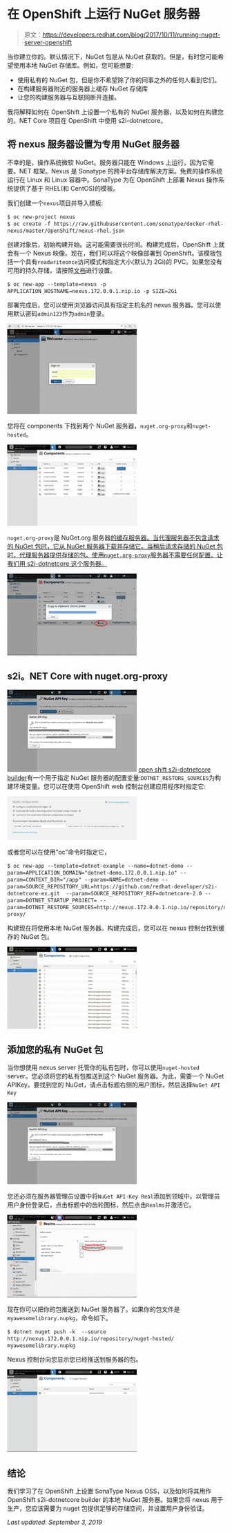 # 在 OpenShift 上运行 NuGet 服务器

> 原文：<https://developers.redhat.com/blog/2017/10/11/running-nuget-server-openshift>

当你建立你的。默认情况下，NuGet 包是从 NuGet 获取的。但是，有时您可能希望使用本地 NuGet 存储库。例如，您可能想要:

*   使用私有的 NuGet 包，但是你不希望除了你的同事之外的任何人看到它们。
*   在构建服务器附近的服务器上缓存 NuGet 存储库
*   让您的构建服务器与互联网断开连接。

我将解释如何在 OpenShift 上设置一个私有的 NuGet 服务器，以及如何在构建您的。NET Core 项目在 OpenShift 中使用 s2i-dotnetcore。

## 将 nexus 服务器设置为专用 NuGet 服务器

不幸的是，操作系统微软 NuGet。服务器只能在 Windows 上运行，因为它需要。NET 框架。Nexus 是 Sonatype 的跨平台存储库解决方案。免费的操作系统运行在 Linux 和 Linux 容器中。SonaType 为在 OpenShift 上部署 Nexus 操作系统提供了基于 RHEL(和 CentOS)的模板。

我们创建一个`nexus`项目并导入模板:

```
$ oc new-project nexus
$ oc create -f https://raw.githubusercontent.com/sonatype/docker-rhel-nexus/master/OpenShift/nexus-rhel.json
```

创建对象后，初始构建开始。这可能需要很长时间。构建完成后，OpenShift 上就会有一个 Nexus 映像。现在，我们可以将这个映像部署到 OpenShift。该模板包括一个具有`readwriteonce`访问模式和指定大小(默认为 2Gi)的 PVC。如果您没有可用的持久存储，请按照[文档](https://docs.openshift.com/container-platform/3.6/install_config/persistent_storage/index.html)进行设置。

```
$ oc new-app --template=nexus -p APPLICATION_HOSTNAME=nexus.172.0.0.1.nip.io -p SIZE=2Gi
```

部署完成后，您可以使用浏览器访问具有指定主机名的 nexus 服务器。您可以使用默认密码`admin123`作为`admin`登录。

![nexus login](img/03e3b1e29bb1082fabc9d32cdbfc5ca5.png)

您将在 components 下找到两个 NuGet 服务器，`nuget.org-proxy`和`nuget-hosted`。

![nexus components](img/2d16e0e3a16663f0436a0e5115d2c383.png)

`nuget.org-proxy`是 NuGet.org 服务器[的缓存服务器。当代理服务器不包含请求的 NuGet 包时，它从 NuGet 服务器下载并存储它。当稍后请求存储的 NuGet 包时，代理服务器提供存储的包。使用`nuget.org-proxy`服务器不需要任何配置。让我们用 s2i-dotnetcore 这个服务器。](https://www.nuget.org/packages)

![copy repository url](img/491c14ac7aa00cbf49a84109a7916254.png)

## s2i。NET Core with nuget.org-proxy

![nuget api key](img/5764ded5f2f86f95bdab0dccdea83c6f.png)
[open shift s2i-dotnetcore builder](https://access.redhat.com/containers/#/registry.access.redhat.com/dotnet/dotnet-20-rhel7)有一个用于指定 NuGet 服务器的配置变量:`DOTNET_RESTORE_SOURCES`为构建环境变量。您可以在使用 OpenShift web 控制台创建应用程序时指定它:

![build environment](img/8c986b70fb7d0ce194f12d16d1e2646e.png)

或者您可以在使用“oc”命令时指定它，

```
$ oc new-app --template=dotnet-example --name=dotnet-demo --param=APPLICATION_DOMAIN="dotnet-demo.172.0.0.1.nip.io" --param=CONTEXT_DIR="/app" --param=NAME=dotnet-demo --param=SOURCE_REPOSITORY_URL=https://github.com/redhat-developer/s2i-dotnetcore-ex.git  --param=SOURCE_REPOSITORY_REF=dotnetcore-2.0 --param=DOTNET_STARTUP_PROJECT= --param=DOTNET_RESTORE_SOURCES=http://nexus.172.0.0.1.nip.io/repository/nuget.org-proxy/
```

构建现在将使用本地 NuGet 服务器。构建完成后，您可以在 nexus 控制台找到缓存的 NuGet 包。

![cached packages](img/b479401ff24202bba58f8a044ac12c5c.png)

## 添加您的私有 NuGet 包

当你想使用 nexus server 托管你的私有包时，你可以使用`nuget-hosted` server。您必须将您的私有包推送到这个 NuGet 服务器。为此，需要一个 NuGet APIKey。要找到您的 NuGet，请点击标题右侧的用户图标，然后选择`NuGet API Key`

![nuget api key](img/5764ded5f2f86f95bdab0dccdea83c6f.png)

您还必须在服务器管理员设置中将`NuGet API-Key Real`添加到领域中。以管理员用户身份登录后，点击标题中的齿轮图标，然后点击`Realms`并激活它。

![add nuget api key to realms](img/f9dd9d7b9059a430d82096e4e11cd282.png)

现在你可以把你的包推送到 NuGet 服务器了。如果你的包文件是`myawesomelibrary.nupkg`，命令如下。

```
$ dotnet nuget push -k  --source http://nexus.172.0.0.1.nip.io/repository/nuget-hosted/ myawesomelibrary.nupkg
```

Nexus 控制台向您显示您已经推送到服务器的包。

![pushed package](img/212918b610345b6f5289a4539e292af6.png)

## 结论

我们学习了在 OpenShift 上设置 SonaType Nexus OSS，以及如何将其用作 OpenShift s2i-dotnetcore builder 的本地 NuGet 服务器。如果您将 nexus 用于生产，您应该需要为 nuget 包提供足够的存储空间，并设置用户身份验证。

*Last updated: September 3, 2019*